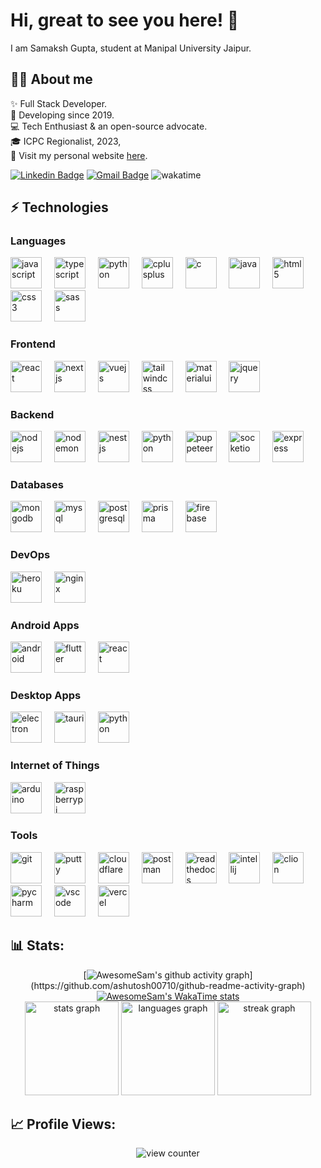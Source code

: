 <h1 align="left">Hi, great to see you here! 👋 </h1>

<p align="left"> I am Samaksh Gupta, student at Manipal University Jaipur. </p>

<h2> 🙋🏻 About me </h2>

<p align="left">
✨ Full Stack Developer. <br>
📆 Developing since 2019. <br>
💻 Tech Enthusiast & an open-source advocate. <br>
🎓 ICPC Regionalist, 2023, <br>
🚀 Visit my personal website <a href="https://awesomesam.dev" target="_blank">here</a>. <br>
</p>

[![Linkedin Badge](https://img.shields.io/badge/-Samaksh%20Gupta-blue?style=flat&logo=Linkedin&logoColor=white&link=[https://www.linkedin.com/in/samakshgupta04/)](https://www.linkedin.com/in/samakshgupta04/)
[![Gmail Badge](https://img.shields.io/badge/-contact@awesomesam.dev-c14438?style=flat&logo=Gmail&logoColor=white&link=mailto:contact@awesomesam.dev)](mailto:contact@awesomesam.dev)
<img src="https://wakatime.com/badge/user/97e89615-a432-497d-bcf2-77995e64b681.svg?style=flat" alt="wakatime" />

<h2> ⚡ Technologies </h2>

### Languages

<div class="icons">
    <img src="https://cdn.jsdelivr.net/gh/devicons/devicon@latest/icons/javascript/javascript-original.svg" width="50px" alt="javascript" />
    <img width="12" />
    <img src="https://cdn.jsdelivr.net/gh/devicons/devicon@latest/icons/typescript/typescript-plain.svg" width="50px" alt="typescript" />
    <img width="12" />
    <img src="https://cdn.jsdelivr.net/gh/devicons/devicon@latest/icons/python/python-original.svg" width="50px" alt="python" />
    <img width="12" />
    <img src="https://cdn.jsdelivr.net/gh/devicons/devicon@latest/icons/cplusplus/cplusplus-original.svg" width="50px" alt="cplusplus" />
    <img width="12" />
    <img src="https://cdn.jsdelivr.net/gh/devicons/devicon@latest/icons/c/c-original.svg" width="50px" alt="c" />
    <img width="12" />
    <img src="https://cdn.jsdelivr.net/gh/devicons/devicon@latest/icons/java/java-original.svg" width="50px" alt="java" />
    <img width="12" />   
    <img src="https://cdn.jsdelivr.net/gh/devicons/devicon@latest/icons/html5/html5-original.svg" width="50px" alt="html5" />
    <img width="12" />
    <img src="https://cdn.jsdelivr.net/gh/devicons/devicon@latest/icons/css3/css3-original.svg" width="50px" alt="css3" />
    <img width="12" />
    <img src="https://cdn.jsdelivr.net/gh/devicons/devicon@latest/icons/sass/sass-original.svg" width="50px" alt="sass" />
    <img width="12" /> 
</div>

### Frontend

<div class="icons">
    <img src="https://cdn.jsdelivr.net/gh/devicons/devicon@latest/icons/react/react-original.svg" width="50px" alt="react" />
    <img width="12" />
    <img src="https://cdn.jsdelivr.net/gh/devicons/devicon@latest/icons/nextjs/nextjs-original.svg" width="50px" alt="nextjs" />
    <img width="12" />
    <img src="https://cdn.jsdelivr.net/gh/devicons/devicon@latest/icons/vuejs/vuejs-original.svg" width="50px" alt="vuejs" />
    <img width="12" />
    <img src="https://cdn.jsdelivr.net/gh/devicons/devicon@latest/icons/tailwindcss/tailwindcss-original.svg" width="50px" alt="tailwindcss" />
    <img width="12" />
    <img src="https://cdn.jsdelivr.net/gh/devicons/devicon@latest/icons/materialui/materialui-original.svg" width="50px" alt="materialui" />
    <img width="12" />
    <img src="https://cdn.jsdelivr.net/gh/devicons/devicon@latest/icons/jquery/jquery-original.svg" width="50px" alt="jquery" />
    <img width="12" />
</div>

### Backend

<div class="icons">
    <img src="https://cdn.jsdelivr.net/gh/devicons/devicon@latest/icons/nodejs/nodejs-original.svg" width="50px" alt="nodejs" />
    <img width="12" />
    <img src="https://cdn.jsdelivr.net/gh/devicons/devicon@latest/icons/nodemon/nodemon-original.svg" width="50px" alt="nodemon" />
    <img width="12" />
    <img src="https://cdn.jsdelivr.net/gh/devicons/devicon@latest/icons/nestjs/nestjs-original.svg" width="50px" alt="nestjs" />
    <img width="12" />
    <img src="https://cdn.jsdelivr.net/gh/devicons/devicon@latest/icons/python/python-original.svg" width="50px" alt="python" />
    <img width="12" />
    <img src="https://cdn.jsdelivr.net/gh/devicons/devicon@latest/icons/puppeteer/puppeteer-original.svg" width="50px" alt="puppeteer" />
    <img width="12" />
    <img src="https://cdn.jsdelivr.net/gh/devicons/devicon@latest/icons/socketio/socketio-original.svg" width="50px" alt="socketio" />
    <img width="12" />
    <img src="https://cdn.jsdelivr.net/gh/devicons/devicon@latest/icons/express/express-original.svg" width="50px" alt="express" />
    <img width="12" />
</div>

### Databases

<div class="icons">
    <img src="https://cdn.jsdelivr.net/gh/devicons/devicon@latest/icons/mongodb/mongodb-original.svg" width="50px" alt="mongodb" />
    <img width="12" />
    <img src="https://cdn.jsdelivr.net/gh/devicons/devicon@latest/icons/mysql/mysql-original.svg" width="50px" alt="mysql" />
    <img width="12" />
    <img src="https://cdn.jsdelivr.net/gh/devicons/devicon@latest/icons/postgresql/postgresql-original.svg" width="50px" alt="postgresql" />
    <img width="12" />
    <img src="https://cdn.jsdelivr.net/gh/devicons/devicon@latest/icons/prisma/prisma-original.svg" width="50px" alt="prisma" />
    <img width="12" />
    <img src="https://cdn.jsdelivr.net/gh/devicons/devicon@latest/icons/firebase/firebase-plain.svg" width="50px" alt="firebase" />
    <img width="12" />
</div>

### DevOps

<div class="icons">
    <img src="https://cdn.jsdelivr.net/gh/devicons/devicon@latest/icons/heroku/heroku-original.svg" width="50px" alt="heroku" />
    <img width="12" />
    <img src="https://cdn.jsdelivr.net/gh/devicons/devicon@latest/icons/nginx/nginx-original.svg" width="50px" alt="nginx" />
    <img width="12" />
</div>

### Android Apps

<div class="icons">
    <img src="https://cdn.jsdelivr.net/gh/devicons/devicon@latest/icons/android/android-plain.svg" width="50px" alt="android" />
    <img width="12" />
    <img src="https://cdn.jsdelivr.net/gh/devicons/devicon@latest/icons/flutter/flutter-original.svg" width="50px" alt="flutter" />
    <img width="12" />
    <img src="https://cdn.jsdelivr.net/gh/devicons/devicon@latest/icons/react/react-original.svg" width="50px" alt="react" />
    <img width="12" />
</div>

### Desktop Apps

<div class="icons">
    <img src="https://cdn.jsdelivr.net/gh/devicons/devicon@latest/icons/electron/electron-original.svg" width="50px" alt="electron" />
    <img width="12" />
    <img src="https://cdn.jsdelivr.net/gh/devicons/devicon@latest/icons/tauri/tauri-original.svg" width="50px" alt="tauri" />
    <img width="12" />
    <img src="https://cdn.jsdelivr.net/gh/devicons/devicon@latest/icons/python/python-original.svg" width="50px" alt="python" />
    <img width="12" />
</div>

### Internet of Things

<div class="icons">
    <img src="https://cdn.jsdelivr.net/gh/devicons/devicon@latest/icons/arduino/arduino-original.svg" width="50px" alt="arduino" />
    <img width="12" />
    <img src="https://cdn.jsdelivr.net/gh/devicons/devicon@latest/icons/raspberrypi/raspberrypi-original.svg" width="50px" alt="raspberrypi" />
    <img width="12" />
</div>

### Tools

<div class="icons">
    <img src="https://cdn.jsdelivr.net/gh/devicons/devicon@latest/icons/git/git-original.svg" width="50px" alt="git" />
    <img width="12" />
    <img src="https://cdn.jsdelivr.net/gh/devicons/devicon@latest/icons/putty/putty-original.svg" width="50px" alt="putty" />
    <img width="12" />
    <img src="https://cdn.jsdelivr.net/gh/devicons/devicon@latest/icons/cloudflare/cloudflare-original.svg" width="50px" alt="cloudflare" />
    <img width="12" />
    <img src="https://cdn.jsdelivr.net/gh/devicons/devicon@latest/icons/postman/postman-original.svg" width="50px" alt="postman" />
    <img width="12" />
    <img src="https://cdn.jsdelivr.net/gh/devicons/devicon@latest/icons/readthedocs/readthedocs-original.svg" width="50px" alt="readthedocs" />
    <img width="12" />
    <img src="https://cdn.jsdelivr.net/gh/devicons/devicon@latest/icons/intellij/intellij-original.svg" width="50px" alt="intellij" />
    <img width="12" />
    <img src="https://cdn.jsdelivr.net/gh/devicons/devicon@latest/icons/clion/clion-original.svg" width="50px" alt="clion"  />
    <img width="12" />
    <img src="https://cdn.jsdelivr.net/gh/devicons/devicon@latest/icons/pycharm/pycharm-original.svg" width="50px" alt="pycharm" />
    <img width="12" />
    <img src="https://cdn.jsdelivr.net/gh/devicons/devicon@latest/icons/vscode/vscode-original.svg" width="50px" alt="vscode" />
    <img width="12" />
    <img src="https://cdn.jsdelivr.net/gh/devicons/devicon@latest/icons/vercel/vercel-original.svg" width="50px" alt="vercel" />
    <img width="12" />
</div>

## 📊 Stats:

<div align="center">

[![AwesomeSam's github activity graph](https://github-readme-activity-graph.vercel.app/graph?username=awesomesam9523&bg_color=0f2d3d&color=1cadfb&line=1cadfb&point=1cadfb&area=true&hide_border=true")](https://github.com/ashutosh00710/github-readme-activity-graph)
[![AwesomeSam's WakaTime stats](https://github-readme-stats.vercel.app/api/wakatime?username=AwesomeSam&layout=compact&lang_count=20)](https://wakatime.com/@AwesomeSam)
<br>
  <img src="https://github-readme-stats.vercel.app/api?username=awesomesam9523&hide_title=false&hide_rank=false&show_icons=true&include_all_commits=true&count_private=true&disable_animations=false&number_format=long&theme=radical&locale=en&hide_border=false&order=1" height="150" alt="stats graph"  />
  <img src="https://github-readme-stats.vercel.app/api/top-langs?username=AwesomeSam9523&locale=en&hide_title=false&layout=compact&card_width=320&langs_count=5&theme=radical&hide_border=false&order=2" height="150" alt="languages graph"  />
  <img src="https://streak-stats.demolab.com?user=AwesomeSam9523&locale=en&mode=daily&theme=radical&hide_border=false&border_radius=5&order=3" height="150" alt="streak graph"  />
</div>

## 📈 Profile Views:

<div align="center">
<img src="https://profile-counter.glitch.me/awesomesam9523/count.svg"  alt="view counter"/>
</div>

